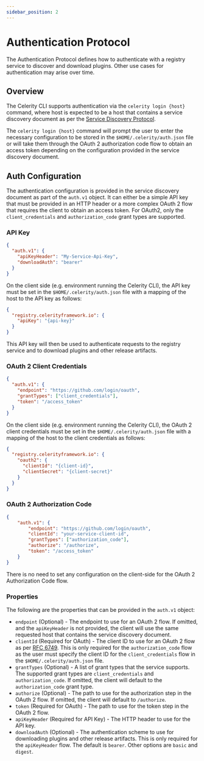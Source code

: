 ```yaml
---
sidebar_position: 2
---
```


# Authentication Protocol

The Authentication Protocol defines how to authenticate with a registry service to discover and download plugins.
Other use cases for authentication may arise over time.

## Overview

The Celerity CLI supports authentication via the `celerity login {host}` command, where host is expected to be a host that contains a service discovery document as per the [Service Discovery Protocol](./service-discovery-protocol).

The `celerity login {host}` command will prompt the user to enter the necessary configuration to be stored in the `$HOME/.celerity/auth.json` file or will take them through the OAuth 2 authorization code flow to obtain an access token depending on the configuration provided in the service discovery document.

## Auth Configuration

The authentication configuration is provided in the service discovery document as part of the `auth.v1` object.
It can either be a simple API key that must be provided in an HTTP header or a more complex OAuth 2 flow that requires the client to obtain an access token.
For OAuth2, only the `client_credentials` and `authorization_code` grant types are supported.

### API Key

```json
{
  "auth.v1": {
    "apiKeyHeader": "My-Service-Api-Key",
    "downloadAuth": "bearer"
  }
}
```

On the client side (e.g. environment running the Celerity CLI), the API key must be set in the `$HOME/.celerity/auth.json` file with a mapping of the host to the API key as follows:

```json title="$HOME/.celerity/auth.json"
{
  "registry.celerityframework.io": {
    "apiKey": "{api-key}"
  }
}
```

This API key will then be used to authenticate requests to the registry service and to download plugins and other release artifacts.

### OAuth 2 Client Credentials

```json
{
  "auth.v1": {
    "endpoint": "https://github.com/login/oauth",
    "grantTypes": ["client_credentials"],
    "token": "/access_token"
  }
}
```

On the client side (e.g. environment running the Celerity CLI), the OAuth 2 client credentials must be set in the `$HOME/.celerity/auth.json` file with a mapping of the host to the client credentials as follows:

```json title="$HOME/.celerity/auth.json"
{
  "registry.celerityframework.io": {
    "oauth2": {
      "clientId": "{client-id}",
      "clientSecret": "{client-secret}"
    }
  }
}
```

### OAuth 2 Authorization Code

```json
{
    "auth.v1": {
        "endpoint": "https://github.com/login/oauth",
        "clientId": "your-service-client-id",
        "grantTypes": ["authorization_code"],
        "authorize": "/authorize",
        "token": "/access_token"
    }
}
```

There is no need to set any configuration on the client-side for the OAuth 2 Authorization Code flow.

### Properties

The following are the properties that can be provided in the `auth.v1` object:

- `endpoint` (Optional) - The endpoint to use for an OAuth 2 flow. If omitted, and the `apiKeyHeader` is not provided, the client will use the same requested host that contains the service discovery document.
- `clientId` (Required for OAuth) - The client ID to use for an OAuth 2 flow as per [RFC 6749](https://datatracker.ietf.org/doc/html/rfc6749#section-2.2). This is only required for the `authorization_code` flow as the user must specify the client ID for the `client_credentials` flow in the `$HOME/.celerity/auth.json` file.
- `grantTypes` (Optional) - A list of grant types that the service supports. The supported grant types are `client_credentials` and `authorization_code`. If omitted, the client will default to the `authorization_code` grant type.
- `authorize` (Optional) - The path to use for the authorization step in the OAuth 2 flow. If omitted, the client will default to `/authorize`.
- `token` (Required for OAuth) - The path to use for the token step in the OAuth 2 flow.
- `apiKeyHeader` (Required for API Key) - The HTTP header to use for the API key.
- `downloadAuth` (Optional) - The authentication scheme to use for downloading plugins and other release artifacts. This is only required for the `apiKeyHeader` flow. The default is `bearer`. Other options are `basic` and `digest`.
